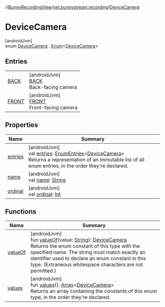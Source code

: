 //[BunnyRecordingView](../../../index.md)/[net.bunnystream.recording](../index.md)/[DeviceCamera](index.md)

# DeviceCamera

[androidJvm]\
enum [DeviceCamera](index.md) : [Enum](https://kotlinlang.org/api/latest/jvm/stdlib/kotlin-stdlib/kotlin/-enum/index.html)&lt;[DeviceCamera](index.md)&gt;

## Entries

| | |
|---|---|
| [BACK](-b-a-c-k/index.md) | [androidJvm]<br>[BACK](-b-a-c-k/index.md)<br>Back-facing camera |
| [FRONT](-f-r-o-n-t/index.md) | [androidJvm]<br>[FRONT](-f-r-o-n-t/index.md)<br>Front-facing camera |

## Properties

| Name | Summary |
|---|---|
| [entries](entries.md) | [androidJvm]<br>val [entries](entries.md): [EnumEntries](https://kotlinlang.org/api/latest/jvm/stdlib/kotlin-stdlib/kotlin.enums/-enum-entries/index.html)&lt;[DeviceCamera](index.md)&gt;<br>Returns a representation of an immutable list of all enum entries, in the order they're declared. |
| [name](-f-r-o-n-t/index.md#-372974862%2FProperties%2F-1916018976) | [androidJvm]<br>val [name](-f-r-o-n-t/index.md#-372974862%2FProperties%2F-1916018976): [String](https://kotlinlang.org/api/latest/jvm/stdlib/kotlin-stdlib/kotlin/-string/index.html) |
| [ordinal](-f-r-o-n-t/index.md#-739389684%2FProperties%2F-1916018976) | [androidJvm]<br>val [ordinal](-f-r-o-n-t/index.md#-739389684%2FProperties%2F-1916018976): [Int](https://kotlinlang.org/api/latest/jvm/stdlib/kotlin-stdlib/kotlin/-int/index.html) |

## Functions

| Name | Summary |
|---|---|
| [valueOf](value-of.md) | [androidJvm]<br>fun [valueOf](value-of.md)(value: [String](https://kotlinlang.org/api/latest/jvm/stdlib/kotlin-stdlib/kotlin/-string/index.html)): [DeviceCamera](index.md)<br>Returns the enum constant of this type with the specified name. The string must match exactly an identifier used to declare an enum constant in this type. (Extraneous whitespace characters are not permitted.) |
| [values](values.md) | [androidJvm]<br>fun [values](values.md)(): [Array](https://kotlinlang.org/api/latest/jvm/stdlib/kotlin-stdlib/kotlin/-array/index.html)&lt;[DeviceCamera](index.md)&gt;<br>Returns an array containing the constants of this enum type, in the order they're declared. |
